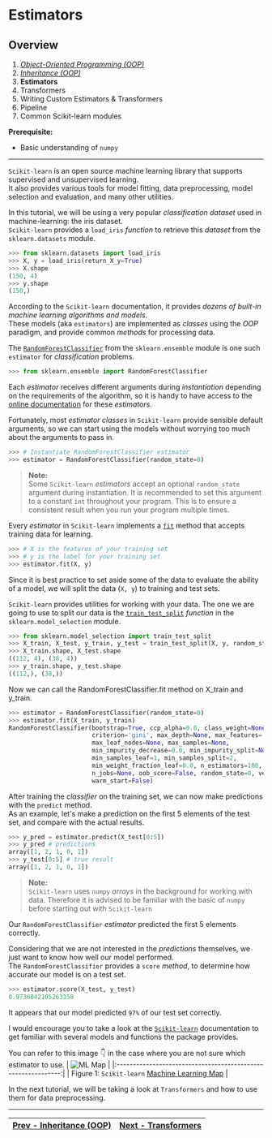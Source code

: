 # Estimators

## Overview
1. [_Object-Oriented Programming (OOP)_](./object-oriented-programming.md)
2. [_Inheritance (OOP)_](./inheritance.md)
3. **Estimators**
4. Transformers
5. Writing Custom Estimators & Transformers
6. Pipeline
7. Common Scikit-learn modules

**Prerequisite:**
- Basic understanding of `numpy`

---

`Scikit-learn` is an open source machine learning library that supports supervised and unsupervised learning.  
It also provides various tools for model fitting, data preprocessing, model selection and evaluation, and many other utilities.

In this tutorial, we will be using a very popular _classification dataset_ used in machine-learning: the iris dataset.  
`Scikit-learn` provides a `load_iris` _function_ to retrieve this _dataset_ from the `sklearn.datasets` module.
```python
>>> from sklearn.datasets import load_iris
>>> X, y = load_iris(return_X_y=True)
>>> X.shape
(150, 4)
>>> y.shape
(150,)
```

According to the `Scikit-learn` documentation, it provides _dozens of built-in machine learning algorithms and models_.  
These models (aka `estimators`) are implemented as _classes_ using the _OOP_ paradigm, and provide common _methods_ for processing data.

The [`RandomForestClassifier`](https://scikit-learn.org/stable/modules/generated/sklearn.ensemble.RandomForestClassifier.html)
from the `sklearn.ensemble` module is one such `estimator` for _classification_ problems.
```python
>>> from sklearn.ensemble import RandomForestClassifier
```

Each _estimator_ receives different arguments during _instantiation_ depending on the requirements of the algorithm,
so it is handy to have access to the [online documentation](https://scikit-learn.org/stable/modules/classes.html#module-sklearn.ensemble) for these _estimators_.

Fortunately, most _estimator classes_ in `Scikit-learn` provide sensible default arguments,
so we can start using the models without worrying too much about the arguments to pass in.
```python
>>> # Instantiate RandomForestClassifier estimator
>>> estimator = RandomForestClassifier(random_state=0)
```

> **Note:**  
Some `Scikit-learn` _estimators_ accept an optional `random_state` argument during instantiation.
It is recommended to set this argument to a constant `int` throughout your program.
This is to ensure a consistent result when you run your program multiple times.

Every _estimator_ in `Scikit-learn` implements a [`fit`](https://scikit-learn.org/stable/glossary.html#term-fit) method that accepts training data for learning.
```python
>>> # X is the features of your training set
>>> # y is the label for your training set
>>> estimator.fit(X, y)
```

Since it is best practice to set aside some of the data to evaluate the ability of a model, we will split the data (`X, y`) to training and test sets.

`Scikit-learn` provides utilities for working with your data.
The one we are going to use to split our data is the [`train_test_split`](https://scikit-learn.org/stable/modules/generated/sklearn.model_selection.train_test_split.html) _function_ in the `sklearn.model_selection` module.
```python
>>> from sklearn.model_selection import train_test_split
>>> X_train, X_test, y_train, y_test = train_test_split(X, y, random_state=0)
>>> X_train.shape, X_test.shape
((112, 4), (38, 4))
>>> y_train.shape, y_test.shape
((112,), (38,))
```

Now we can call the RandomForestClassifier.fit method on X_train and y_train.
```python
>>> estimator = RandomForestClassifier(random_state=0)
>>> estimator.fit(X_train, y_train)
RandomForestClassifier(bootstrap=True, ccp_alpha=0.0, class_weight=None,
                       criterion='gini', max_depth=None, max_features='auto',
                       max_leaf_nodes=None, max_samples=None,
                       min_impurity_decrease=0.0, min_impurity_split=None,
                       min_samples_leaf=1, min_samples_split=2,
                       min_weight_fraction_leaf=0.0, n_estimators=100,
                       n_jobs=None, oob_score=False, random_state=0, verbose=0,
                       warm_start=False)
```

After training the _classifier_ on the training set, we can now make predictions with the `predict` method.  
As an example, let's make a prediction on the first 5 elements of the test set, and compare with the actual results.
```python
>>> y_pred = estimator.predict(X_test[0:5])
>>> y_pred # predictions
array([1, 2, 1, 0, 1])
>>> y_test[0:5] # true result
array([1, 2, 1, 0, 1])
```

> **Note:**  
`Scikit-learn` uses `numpy` _arrays_ in the background for working with data.
Therefore it is advised to be familiar with the basic of `numpy` before starting out with `Scikit-learn`


Our `RandomForestClassifier` _estimator_ predicted the first 5 elements correctly.

Considering that we are not interested in the _predictions_ themselves, we just want to know how well our model performed.  
The `RandomForestClassifier` provides a `score` _method_, to determine how accurate our model is on a test set.
```python
>>> estimator.score(X_test, y_test)
0.9736842105263158
```

It appears that our model predicted `97%` of our test set correctly.

I would encourage you to take a look at the [`Scikit-learn`](https://scikit-learn.org/stable/) documentation to get familiar with several models and functions the package provides.

You can refer to this image 👇 in the case where you are not sure which estimator to use.
| ![ML Map](https://scikit-learn.org/stable/_static/ml_map.png) |
|:-------------------------------------------------------------:|
| Figure 1: `Scikit-learn` [Machine Learning Map](https://scikit-learn.org/stable/tutorial/machine_learning_map/index.html)  |

In the next tutorial, we will be taking a look at `Transformers` and how to use them for data preprocessing.

---
| [Prev - Inheritance (OOP)](./inheritance.md) | [Next - Transformers](./transformers.md) |
|:---------------------------------------------|-----------------------------------------:|
